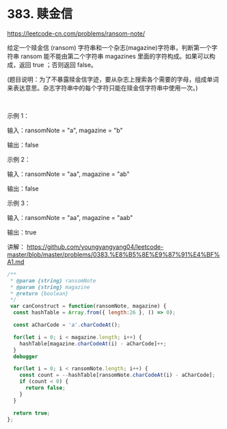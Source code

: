 # 383. 赎金信

https://leetcode-cn.com/problems/ransom-note/

给定一个赎金信 (ransom) 字符串和一个杂志(magazine)字符串，判断第一个字符串 ransom 能不能由第二个字符串 magazines 里面的字符构成。如果可以构成，返回 true ；否则返回 false。

(题目说明：为了不暴露赎金信字迹，要从杂志上搜索各个需要的字母，组成单词来表达意思。杂志字符串中的每个字符只能在赎金信字符串中使用一次。)

 

示例 1：

输入：ransomNote = "a", magazine = "b"

输出：false

示例 2：

输入：ransomNote = "aa", magazine = "ab"

输出：false

示例 3：

输入：ransomNote = "aa", magazine = "aab"

输出：true


讲解：
https://github.com/youngyangyang04/leetcode-master/blob/master/problems/0383.%E8%B5%8E%E9%87%91%E4%BF%A1.md

```js
/**
 * @param {string} ransomNote
 * @param {string} magazine
 * @return {boolean}
 */
 var canConstruct = function(ransomNote, magazine) {
  const hashTable = Array.from({ length:26 }, () => 0);

  const aCharCode = 'a'.charCodeAt();

  for(let i = 0; i < magazine.length; i++) {
    hashTable[magazine.charCodeAt(i) - aCharCode]++;
  }
  debugger

  for(let i = 0; i < ransomNote.length; i++) {
    const count = --hashTable[ransomNote.charCodeAt(i) - aCharCode];
    if (count < 0) {
      return false;
    }
  }

  return true;
};
```
